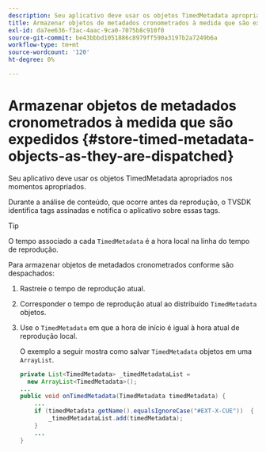 ```yaml
---
description: Seu aplicativo deve usar os objetos TimedMetadata apropriados nos momentos apropriados.
title: Armazenar objetos de metadados cronometrados à medida que são expedidos
exl-id: da7ee636-f3ac-4aac-9ca0-7075b8c910f0
source-git-commit: be43bbbd1051886c8979ff590a3197b2a7249b6a
workflow-type: tm+mt
source-wordcount: '120'
ht-degree: 0%

---
```


# Armazenar objetos de metadados cronometrados à medida que são expedidos {#store-timed-metadata-objects-as-they-are-dispatched}

Seu aplicativo deve usar os objetos TimedMetadata apropriados nos momentos apropriados.

Durante a análise de conteúdo, que ocorre antes da reprodução, o TVSDK identifica tags assinadas e notifica o aplicativo sobre essas tags.

>[!TIP]
>
>O tempo associado a cada `TimedMetadata` é a hora local na linha do tempo de reprodução.

Para armazenar objetos de metadados cronometrados conforme são despachados:

1. Rastreie o tempo de reprodução atual.
1. Corresponder o tempo de reprodução atual ao distribuído `TimedMetadata` objetos.

1. Use o `TimedMetadata` em que a hora de início é igual à hora atual de reprodução local.

   O exemplo a seguir mostra como salvar `TimedMetadata` objetos em uma `ArrayList`.

   ```java
   private List<TimedMetadata> _timedMetadataList =  
     new ArrayList<TimedMetadata>(); 
   ... 
   public void onTimedMetadata(TimedMetadata timedMetadata) { 
       ... 
       if (timedMetadata.getName().equalsIgnoreCase("#EXT-X-CUE"))  { 
           _timedMetadataList.add(timedMetadata); 
       } 
       ... 
   }
   ```
